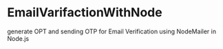 # EmailVarifactionWithNode
generate OPT and sending OTP for Email Verification  using NodeMailer in Node.js
